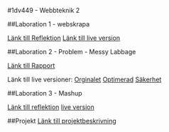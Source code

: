 #1dv449 - Webbteknik 2

##Laboration 1 - webskrapa

[Länk till Reflektion](https://github.com/afrxx09/1DV449_afrxx09/blob/master/reflektion_lab1.md)
[Länk till live version](http://www.aegzor.se/1dv449/lab1/)

##Laboration 2 - Problem - Messy Labbage

[Länk till Rapport](https://github.com/afrxx09/1DV449_afrxx09/blob/master/reflektion_lab2.md)

Länk till live versioner:
[Orginalet](http://aegzor.se/1dv449/lab2/_original/)
[Optimerad](http://aegzor.se/1dv449/lab2/_optimerad/)
[Säkerhet](http://aegzor.se/1dv449/lab2/_secure/)

##Laboration 3 - Mashup

[Länk till reflektion](https://github.com/afrxx09/1DV449_afrxx09/blob/master/reflektion_lab3.md)
[live version](http://aegzor.se/1dv449/lab3/)

##Projekt
[Länk till projektbeskrivning](https://github.com/afrxx09/1DV449_afrxx09/blob/master/projekt.md)